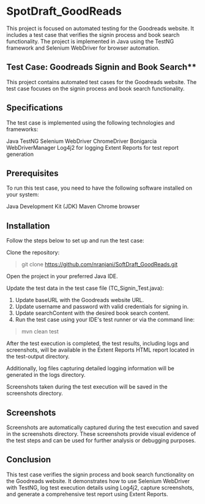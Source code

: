 # SpotDraft_GoodReads
This project is focused on automated testing for the Goodreads website. It includes a test case that verifies the signin process and book search functionality. The project is implemented in Java using the TestNG framework and Selenium WebDriver for browser automation.

## Test Case: Goodreads Signin and Book Search**
This project contains automated test cases for the Goodreads website. The test case focuses on the signin process and book search functionality.

## Specifications
The test case is implemented using the following technologies and frameworks:

Java
TestNG
Selenium WebDriver
ChromeDriver
Bonigarcia WebDriverManager
Log4j2 for logging
Extent Reports for test report generation

## Prerequisites
To run this test case, you need to have the following software installed on your system:

Java Development Kit (JDK)
Maven
Chrome browser

## Installation
Follow the steps below to set up and run the test case:

Clone the repository: 

> git clone https://github.com/nranjani/SoftDraft_GoodReads.git

Open the project in your preferred Java IDE.

 Update the test data in the test case file (TC_Signin_Test.java):

1. Update baseURL with the Goodreads website URL.
2. Update username and password with valid credentials for signing in.
3. Update searchContent with the desired book search content.
4. Run the test case using your IDE's test runner or via the command line:

> mvn clean test

After the test execution is completed, the test results, including logs and screenshots, will be available in the Extent Reports HTML report located in the test-output directory.

Additionally, log files capturing detailed logging information will be generated in the logs directory.

Screenshots taken during the test execution will be saved in the screenshots directory.

## Screenshots
Screenshots are automatically captured during the test execution and saved in the screenshots directory. These screenshots provide visual evidence of the test steps and can be used for further analysis or debugging purposes.

## Conclusion
This test case verifies the signin process and book search functionality on the Goodreads website. It demonstrates how to use Selenium WebDriver with TestNG, log test execution details using Log4j2, capture screenshots, and generate a comprehensive test report using Extent Reports.

